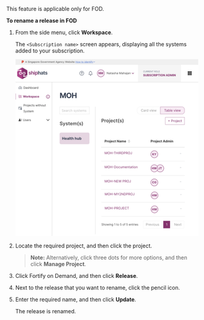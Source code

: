 This feature is applicable only for FOD.

**To rename a release in FOD**


1. From the side menu, click **Workspace**.
    
    The `<Subscription name>` screen appears, displaying all the systems added to your subscription.

    ![view systems](./images/view-systems.png)

1. Locate the required project, and then click the project.

    > **Note:** Alternatively, click three dots for more options, and then click **Manage Project**.

1. Click Fortify on Demand, and then click **Release**.
1. Next to the release that you want to rename, click the pencil icon. 
1. Enter the required name, and then click **Update**. 

    The release is renamed. 

